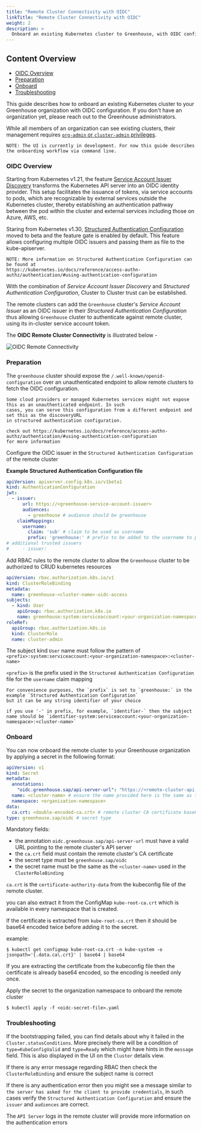 ```yaml
---
title: "Remote Cluster Connectivity with OIDC"
linkTitle: "Remote Cluster Connectivity with OIDC"
weight: 2
description: >
  Onboard an existing Kubernetes cluster to Greenhouse, with OIDC configuration.
---
```


## Content Overview

- [OIDC Overview](#oidc-overview)
- [Preparation](#preparation)
- [Onboard](#onboard)
- [Troubleshooting](#troubleshooting)

This guide describes how to onboard an existing Kubernetes cluster to your Greenhouse organization with OIDC
configuration.
If you don't have an organization yet, please reach out to the Greenhouse administrators.

While all members of an organization can see existing clusters, their management requires [`org-admin` or
`cluster-admin` privileges](./../../getting-started/core-concepts/organizations.md).

```
NOTE: The UI is currently in development. For now this guide describes the onboarding workflow via command line.
```

### OIDC Overview

Starting from Kubernetes v1.21, the
feature [Service Account Issuer Discovery](https://kubernetes.io/docs/tasks/configure-pod-container/configure-service-account/#service-account-issuer-discovery)
transforms the Kubernetes API server into an OIDC identity provider. This setup facilitates the issuance of tokens, via
service accounts to pods, which are recognizable by external services outside the Kubernetes cluster, thereby
establishing an authentication pathway between the pod within the cluster and external services including those on
Azure, AWS, etc.

Staring from Kubernetes
v1.30, [Structured Authentication Configuration](https://kubernetes.io/blog/2024/04/25/structured-authentication-moves-to-beta/)
moved to beta and the feature gate is enabled by default. This feature allows configuring multiple OIDC issuers and
passing them as file to the kube-apiserver.

```
NOTE: More information on Structured Authentication Configuration can be found at 
https://kubernetes.io/docs/reference/access-authn-authz/authentication/#using-authentication-configuration
```

With the combination of _Service Account Issuer Discovery_ and _Structured Authentication Configuration_, Cluster to
Cluster trust can be established.

The remote clusters can add the `Greenhouse` cluster's _Service Account Issuer_ as an
OIDC issuer in their _Structured Authentication Configuration_ thus allowing `Greenhouse` cluster to authenticate
against
remote cluster, using its in-cluster service account token.

The **OIDC Remote Cluster Connectivity** is illustrated below -

![OIDC Remote Connectivity](../oidc-remote-connectivity.png)

### Preparation

The `greenhouse` cluster should expose the `/.well-known/openid-configuration` over an unauthenticated endpoint to allow
remote clusters to fetch the OIDC configuration.

```NOTE
Some cloud providers or managed Kubernetes services might not expose this as an unauthenticated endpoint. In such
cases, you can serve this configuration from a different endpoint and set this as the discoveryURL 
in structured authentication configuration.

check out https://kubernetes.io/docs/reference/access-authn-authz/authentication/#using-authentication-configuration
for more information 
```

Configure the OIDC issuer in the `Structured Authentication Configuration` of the remote cluster

**Example Structured Authentication Configuration file**

```yaml
apiVersion: apiserver.config.k8s.io/v1beta1
kind: AuthenticationConfiguration
jwt:
  - issuer:
      url: https://<greenhouse-service-account-issuer>
      audiences:
        - greenhouse # audience should be greenhouse
    claimMappings:
      username:
        claim: 'sub' # claim to be used as username
        prefix: 'greenhouse:' # prefix to be added to the username to prevent impersonation (can be any string of your choice)
# additional trusted issuers
#     - issuer:
```

Add RBAC rules to the remote cluster to allow the `Greenhouse` cluster to be authorized to CRUD kubernetes resources

```yaml
apiVersion: rbac.authorization.k8s.io/v1
kind: ClusterRoleBinding
metadata:
  name: greenhouse-<cluster-name>-oidc-access
subjects:
  - kind: User
    apiGroup: rbac.authorization.k8s.io
    name: greenhouse:system:serviceaccount:<your-organization-namespace>:<cluster-name>
roleRef:
  apiGroup: rbac.authorization.k8s.io
  kind: ClusterRole
  name: cluster-admin
```

The subject kind `User` name must follow the pattern of
`<prefix>:system:serviceaccount:<your-organization-namespace>:<cluster-name>`

`<prefix>` is the prefix used in the `Structured Authentication Configuration` file for the `username` claim mapping

```NOTE
For convenience purposes, the `prefix` is set to `greenhouse:` in the example `Structured Authentication Configuration`
but it can be any string identifier of your choice

if you use '-' in prefix, for example, `identifier-` then the subject name should be `identifier-system:serviceaccount:<your-organization-namespace>:<cluster-name>`
```

### Onboard

You can now onboard the remote cluster to your Greenhouse organization by applying a secret in the following format:

```yaml
apiVersion: v1
kind: Secret
metadata:
  annotations:
    "oidc.greenhouse.sap/api-server-url": "https://<remote-cluster-api-server-url>"
  name: <cluster-name> # ensure the name provided here is the same as the <cluster-name> in the ClusterRoleBinding
  namespace: <organization-namespace>
data:
  ca.crt: <double-encoded-ca.crt> # remote cluster CA certificate base64 encoded
type: greenhouse.sap/oidc # secret type
```

Mandatory fields:

- the annotation `oidc.greenhouse.sap/api-server-url` must have a valid URL pointing to the remote cluster's API server
- the `ca.crt` field must contain the remote cluster's CA certificate
- the secret type must be `greenhouse.sap/oidc`
- the secret name must be the same as the `<cluster-name>` used in the `ClusterRoleBinding`

`ca.crt` is the `certificate-authority-data` from the kubeconfig file of the remote cluster.

you can also extract it from the ConfigMap `kube-root-ca.crt` which is available in every namespace that is created.

If the certificate is extracted from `kube-root-ca.crt` then it should be base64 encoded twice before adding it to the
secret.

example:

```shell
$ kubectl get configmap kube-root-ca.crt -n kube-system -o jsonpath='{.data.ca\.crt}' | base64 | base64
```

If you are extracting the certificate from the kubeconfig file then the certificate is already base64 encoded, so the
encoding is needed only once.

Apply the secret to the organization namespace to onboard the remote cluster

```shell
$ kubectl apply -f <oidc-secret-file>.yaml
```

### Troubleshooting

If the bootstrapping failed, you can find details about why it failed in the `Cluster.statusConditions`. More precisely
there will be a condition of `type=KubeConfigValid` and `type=Ready` which might have hints in the `message` field.
This is also displayed in the UI on the `Cluster` details view.

If there is any error message regarding RBAC then check the `ClusterRoleBinding` and ensure the subject name is correct

If there is any authentication error then you might see a message similar to
`the server has asked for the client to provide credentials`,
in such cases verify the `Structured Authentication Configuration` and ensure the `issuer` and `audiences` are correct.

The `API Server` logs in the remote cluster will provide more information on the authentication errors
